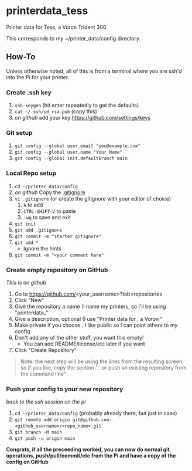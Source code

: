 # printerdata_tess
Printer data for Tess, a Voron Trident 300

This corresponds to my ~/printer_data/config directory.

## How-To
Unless otherwise noted, all of this is from a terminal where you are ssh'd into the Pi for your printer.

### Create .ssh key
1. `ssh-keygen` (hit enter repeatedly to get the defaults)
2. `cat ~/.ssh/id_rsa.pub` (copy this)
3. *on github* add your key https://github.com/settings/keys

### Git setup

1. `git config --global user.email "you@example.com"`
2. `git config --global user.name "Your Name"`
3. `git config --global init.defaultBranch main`

### Local Repo setup
1. `cd ~/printer_data/config`
2. *on github* Copy the [.gitignore](.gitignore)
3. `vi .gitignore` (or create the gitignore with your editor of choice)
    1. `A` to add
    2. `CTRL-SHIFT-V` to paste
    3. `:wq` to save and exit
4. `git init`
5. `git add .gitignore`
6. `git commit -m "starter gitignore"`
7. `git add *`
    * Ignore the hints
8. `git commit -m "<your comment here"`

### Create empty repository on GitHub
*This is on github*
1. Go to https://github.com/<your_username>?tab=repositories
2. Click "New"
3. Give the repository a name (I name my printers, so I'll be using "printerdata_<name>"
4. Give a description, optional (I use "Printer data for <name>, a Voron <model> <size>"
5. Make private if you choose...I like public so I can point others to my config
6. Don't add any of the other stuff, you want this empty!
    * You can add README/license/etc later if you want
7. Click "Create Repository"

> Note: the next step will be using the lines from the resulting screen, so if you like, copy the section "…or push an existing repository from the command line"

### Push your config to your new repository
*back to the ssh session on the pi*
1. `cd ~/printer_data/config` (probably already there, but just in case)
2. `git remote add origin git@github.com:<github_username>/<repo_name>.git`'
3. `git branch -M main`
4. `git push -u origin main`

**Congrats, if all the preceeding worked, you can now do normal git operations, push/pull/commit/etc from the Pi and have a copy of the config on GitHub**
